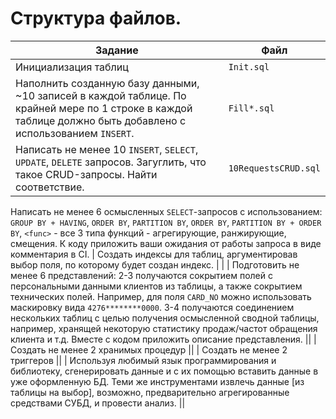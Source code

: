 # Структура файлов.
| Задание | Файл |
|---------|------|
| Инициализация таблиц | `Init.sql` |
|Наполнить созданную базу данными, ~10 записей в каждой таблице. По крайней мере по 1 строке в каждой таблице должно быть добавлено с использованием `INSERT`.| `Fill*.sql`|
|  Написать не менее 10 `INSERT`, `SELECT`, `UPDATE`, `DELETE` запросов. Загуглить, что такое CRUD-запросы. Найти соответствие. | `10RequestsCRUD.sql` |
 Написать не менее 6 осмысленных `SELECT`-запросов с использованием: `GROUP BY + HAVING`, `ORDER BY`, `PARTITION BY`, `ORDER BY`, `PARTITION BY + ORDER BY`, `<func>` - все 3 типа функций - агрегирующие, ранжирующие, смещения. К коду приложить ваши ожидания от работы запроса в виде комментария в CI.
| Создать индексы для таблиц, аргументировав выбор поля, по которому будет создан индекс. | |
| Подготовить не менее 6 представлений: 2-3 получаются сокрытием полей с персональными данными клиентов из таблицы, а также сокрытием технических полей. Например, для поля `CARD_NO` можно использовать маскировку вида `4276********0000`. 3-4 получаются соединением нескольких таблиц с целью получения осмысленной сводной таблицы, например, хранящей некоторую статистику продаж/частот обращения клиента и т.д. Вместе с кодом приложить описание представления. ||
 | Создать не менее 2 хранимых процедур ||
 | Создать не менее 2 триггеров ||
 | Используя любимый язык программирования и библиотеку, сгенерировать данные и с их помощью вставить данные в уже  оформленную БД. Теми же инструментами извлечь данные [из таблицы на выбор], возможно, предварительно агрегированные средствами СУБД, и провести анализ. ||
